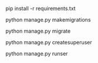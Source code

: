 pip install -r requirements.txt

python manage.py makemigrations 

python manage.py migrate

python manage.py createsuperuser

python manage.py runser